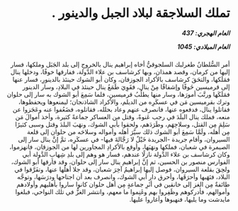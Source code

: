 <h1 dir="rtl">تملك السلاجقة لبلاد الجبل والدينور .</h1>

<h5 dir="rtl">العام الهجري:  437

العام الميلادي: 1045

</h5>

<p dir="rtl">أمر السُّلطانُ طغرلبك السلجوقيُّ أخاه إبراهيم ينال بالخروجِ إلى بلد الجَبَل وملكها، فسار إليها من كرمان، وقصد همذان، وبها كرشاسف بن علاء الدَّولة، ففارقها خوفًا، ودخلها ينال فمَلَكها، والتحَقَ كرشاسف بالأكراد الجوزقان، وكان أبو الشوك حينئذ بالدينورِ، فسار عنها إلى قرميسين خَوفًا وإشفاقًا مِنْ ينال، فقَوِيَ طَمَعُ ينال حينئذ في البلادِ، وسار الدينور فمَلَكَها ورتَّبَ أمورَها، وسار منها يطلُبُ قرميسين، فلما سَمِعَ أبو الشوك به سار إلى حلوان وترك بقرميسين مَن في عسكَرِه من الديلم، والأكراد الشاذنجان؛ ليمنعوها ويحفظوها، فقاتلوا ينال، فدفعوه عنها، فانصرف عنهم وعاد بحلله، فقاتلوه، فضَعُفوا عنه وعَجَزوا عن منعه، فملك ينال البلَدَ في رجب عَنوةً، وقتل من العساكر جماعةً كثيرة، وأخذ أموالَ مَن سَلِمَ مِن القتل، وسلاحِهَم، وطَرَدَهم، ولحقوا بأبي الشوك، ونهَبَ البلدَ وقتل وسبى كثيرًا مِن أهله، ولَمَّا سَمِعَ أبو الشوك ذلك سيَّرَ أهله وأمواله وسلاحَه من حلوان إلى قلعة السيروان، وأقام جريدة -الجريدة خَيْلٌ لا رَجَّالةَ فيها- في عسكَرِه، ثمَّ إنَّ ينال سار إلى الصيمرة في شعبان، فملكها ونهَبَها، وأوقع بالأكرادِ المجاورين لها من الجوزقان، فانهزموا، وكان كرشاسف بن علاء الدَّولة نازلًا عندهم، فسار هو وهم إلى بلدِ شِهابِ الدَّولة أبي الفوارس منصور بن الحسين، ثم إنَّ إبراهيم ينال سار إلى حلوان، وقد فارقها أبو الشوك، ولحِقَ بقلعة السيروان، فوصل إليها إبراهيمُ آخِرَ شعبان، وقد جلا أهلُها عنها، وتفَرَّقوا في البلاد، فنَهَبها وأحرَقَها، وأحرق دار أبي الشوك، وانصرف بعد أن اجتاحها ودرَسَها، وتوجَّه طائفةٌ مِن الغز إلى خانقين في أثَرِ جماعةٍ مِن أهل حلوان كانوا ساروا بأهليهم وأولادهم وأموالهم، فأدركوهم وظَفِروا بهم وغَنِموا ما معهم، وانتشر الغزُّ في تلك النواحي، فبلغوا مايدشت وما يليها، فنهبوها وأغاروا عليها.</p></br>
